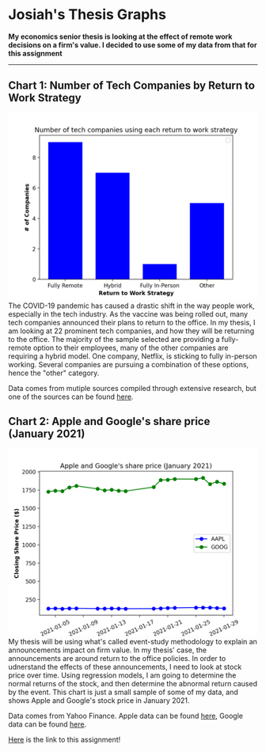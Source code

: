 # Josiah's Thesis Graphs
**My economics senior thesis is looking at the effect of remote work decisions on a firm's value. I decided to use some of my data from that for this assignment**

---

## Chart 1: Number of Tech Companies by Return to Work Strategy
![Bar Chart of Companies Decisions](https://github.com/josiahtarrant/datavisualization/blob/main/HW2/Graph1.png)
The COVID-19 pandemic has caused a drastic shift in the way people work, especially in the tech industry. As the vaccine was being rolled out, many tech companies announced their plans to return to the office. In my thesis, I am looking at 22 prominent tech companies, and how they will be returning to the office. The majority of the sample selected are providing a fully-remote option to their employees, many of the other companies are requiring a hybrid model. One company, Netflix, is sticking to fully in-person working. Several companies are pursuing a combination of these options, hence the "other" category.

Data comes from mutiple sources compiled through extensive research, but one of the sources can be found [here](https://www.fastcompany.com/90653268/tech-companies-hybrid-office-remote-work-policies).


## Chart 2: Apple and Google's share price (January 2021)
![Bar Chart of Apple and Google's Stock Prices](https://github.com/josiahtarrant/datavisualization/blob/main/HW2/Graph2.png)
My thesis will be using what's called event-study methodology to explain an announcements impact on firm value. In my thesis' case, the announcements are around return to the office policies. In order to udnerstand the effects of these announcements, I need to look at stock price over time. Using regression models, I am going to determine the normal returns of the stock, and then determine the abnormal return caused by the event. This chart is just a small sample of some of my data, and shows Apple and Google's stock price in January 2021.

Data comes from Yahoo Finance. Apple data can be found [here](https://finance.yahoo.com/quote/AAPL/), Google data can be found [here](https://finance.yahoo.com/quote/GOOG/).

[Here](https://github.com/mikeizbicki/cmc-csci040/tree/2021fall/hw_02) is the link to this assignment!